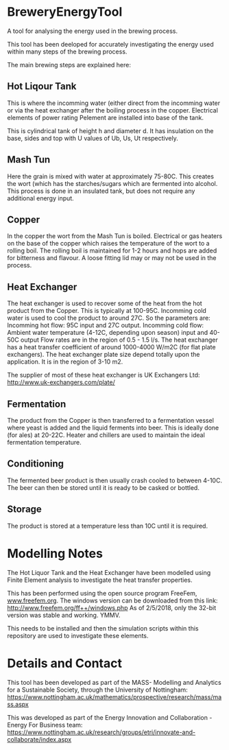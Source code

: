 # BreweryEnergyTool
A tool for analysing the energy used in the brewing process.

This tool has been deeloped for accurately investigating the energy used within many steps of the brewing process.

The main brewing steps are explained here:

## Hot Liqour Tank
This is where the incomming water (either direct from the incomming water or via the heat exchanger after the boiling process in the copper.
Electrical elements of power rating Pelement are installed into base of the tank.

This is cylindrical tank of height h and diameter d.
It has insulation on the base, sides and top with U values of Ub, Us, Ut respectively.

## Mash Tun

Here the grain is mixed with water at approximately 75-80C. This creates the wort (which has the starches/sugars which are fermented into alcohol.
This process is done in an insulated tank, but does not require any additional energy input.

## Copper

In the copper the wort from the Mash Tun is boiled. Electrical or gas heaters on the base of the copper which raises the temperature of the wort to a rolling boil. The rolling boil is maintained for 1-2 hours and hops are added for bitterness and flavour.
A loose fitting lid may or may not be used in the process.

## Heat Exchanger

The heat exchanger is used to recover some of the heat from the hot product from the Copper. This is typically at 100-95C. Incomming cold water is used to cool the product to around 27C.
So the parameters are:
Incomming hot flow: 95C input and 27C output.
Incomming cold flow: Ambient water temperature (4-12C, depending upon season) input and 40-50C output 
Flow rates are in the region of 0.5 - 1.5 l/s.
The heat exchanger has a heat transfer coefficient of around 1000-4000 W/m2C (for flat plate exchangers).
The heat exchanger plate size depend totally upon the application. It is in the region of 3-10 m2.

The supplier of most of these heat exchanger is UK Exchangers Ltd: http://www.uk-exchangers.com/plate/

## Fermentation 

The product from the Copper is then transferred to a fermentation vessel where yeast is added and the liquid ferments into beer.
This is ideally done (for ales) at 20-22C. Heater and chillers are used to maintain the ideal fermentation temperature.

## Conditioning

The fermented beer product is then usually crash cooled to between 4-10C. The beer can then be stored until it is ready to be casked or bottled.

## Storage

The product is stored at a temperature less than 10C until it is required.

# Modelling Notes

The Hot Liquor Tank and the Heat Exchanger have been modelled using Finite Element analysis to investigate the heat transfer properties.

This has been performed using the open source program FreeFem, www.freefem.org.
The windows version can be downloaded from this link: http://www.freefem.org/ff++/windows.php
As of 2/5/2018, only the 32-bit version was stable and working. YMMV.

This needs to be installed and then the simulation scripts within this repository are used to investigate these elements.

# Details and Contact

This tool has been developed as part of the MASS- Modelling and Analytics for a Sustainable Society, through the University of Nottingham:
https://www.nottingham.ac.uk/mathematics/prospective/research/mass/mass.aspx

This was developed as part of the Energy Innovation and Collaboration - Energy For Business team:
https://www.nottingham.ac.uk/research/groups/etri/innovate-and-collaborate/index.aspx

